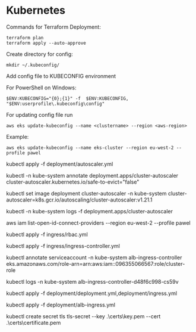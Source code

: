 # Kubernetes

Commands for Terraform Deployment:

```
terraform plan
terraform apply --auto-approve
```
Create directory for config:
```
mkdir ~/.kubeconfig/
```

Add config file to KUBECONFIG environment

For PowerShell on Windows:

```
$ENV:KUBECONFIG="{0};{1}" -f  $ENV:KUBECONFIG, "$ENV:userprofile\.kubeconfig\config"
```

For updating config file run

```
aws eks update-kubeconfig --name <clustername> --region <aws-region>
```
Example:

```
aws eks update-kubeconfig --name eks-cluster --region eu-west-2 --profile pawel
```

kubectl apply -f deployment/autoscaler.yml

kubectl -n kube-system annotate deployment.apps/cluster-autoscaler cluster-autoscaler.kubernetes.io/safe-to-evict="false"

kubectl set image deployment cluster-autoscaler -n kube-system cluster-autoscaler=k8s.gcr.io/autoscaling/cluster-autoscaler:v1.21.1

kubectl -n kube-system logs -f deployment.apps/cluster-autoscaler

aws iam list-open-id-connect-providers --region eu-west-2 --profile pawel

kubectl apply -f ingress/rbac.yml

kubectl apply -f ingress/ingress-controller.yml

kubectl annotate serviceaccount -n kube-system alb-ingress-controller eks.amazonaws.com/role-arn=arn:aws:iam::096355066567:role/cluster-role

kubectl logs -n kube-system alb-ingress-controller-d48f6c998-cs59v

kubectl apply -f deployment/deployment.yml,deployment/ingress.yml

kubectl apply -f deployment/alb-ingress.yml

kubectl create secret tls tls-secret --key .\certs\key.pem --cert .\certs\certificate.pem
